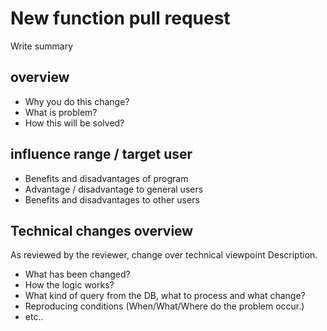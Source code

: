 New function pull request
====
Write summary

overview
----
* Why you do this change?
* What is problem?
* How this will be solved?

influence range / target user
----
* Benefits and disadvantages of program
* Advantage / disadvantage to general users
* Benefits and disadvantages to other users


Technical changes overview
----
As reviewed by the reviewer, change over technical viewpoint Description.
* What has been changed?
* How the logic works?
* What kind of query from the DB, what to process and what change?
* Reproducing conditions (When/What/Where do the problem occur.)
* etc..
